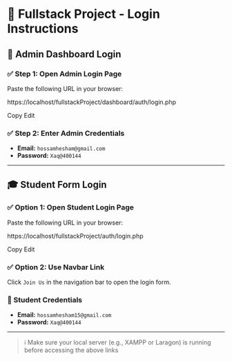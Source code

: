 # 📘 Fullstack Project - Login Instructions

## 🔐 Admin Dashboard Login

### ✅ Step 1: Open Admin Login Page

Paste the following URL in your browser:

https://localhost/fullstackProject/dashboard/auth/login.php


Copy
Edit

### ✅ Step 2: Enter Admin Credentials

- **Email:** `hossamhesham@gmail.com`
- **Password:** `Xaq@400144`

---

## 🎓 Student Form Login

### ✅ Option 1: Open Student Login Page

Paste the following URL in your browser:

https://localhost/fullstackProject/auth/login.php


Copy
Edit

### ✅ Option 2: Use Navbar Link

Click `Join Us` in the navigation bar to open the login form.

### 🔑 Student Credentials

- **Email:** `hossamhesham15@gmail.com`
- **Password:** `Xaq@400144`

---

> ℹ️ Make sure your local server (e.g., XAMPP or Laragon) is running before accessing the above links
